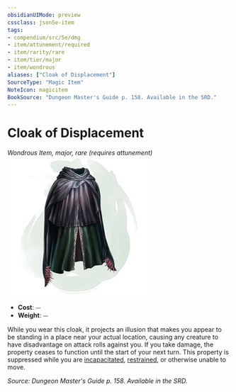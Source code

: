 ```yaml
---
obsidianUIMode: preview
cssclass: json5e-item
tags:
- compendium/src/5e/dmg
- item/attunement/required
- item/rarity/rare
- item/tier/major
- item/wondrous
aliases: ["Cloak of Displacement"]
SourceType: "Magic Item"
NoteIcon: magicitem
BookSource: "Dungeon Master's Guide p. 158. Available in the SRD."
---
```

# Cloak of Displacement
*Wondrous Item, major, rare (requires attunement)*  
![](https://raw.githubusercontent.com/5etools-mirror-2/5etools-img/main/items/DMG/Cloak%20of%20Displacement.webp#right)  

- **Cost**: ⏤
- **Weight**: ⏤

While you wear this cloak, it projects an illusion that makes you appear to be standing in a place near your actual location, causing any creature to have disadvantage on attack rolls against you. If you take damage, the property ceases to function until the start of your next turn. This property is suppressed while you are [incapacitated](/2-Mechanics/CLI/rules/conditions.md#incapacitated), [restrained](/2-Mechanics/CLI/rules/conditions.md#restrained), or otherwise unable to move.

*Source: Dungeon Master's Guide p. 158. Available in the SRD.*